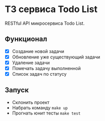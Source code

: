 # ТЗ сервиса Todo List
RESTful API микросервиса Todo List.

## Функционал
- [x] Создание новой задачи
- [x] Обновление уже существующий задачи
- [x] Удаление задачи
- [x] Помечать задачу выполненной
- [x] Список задач по статусу

## Запуск

- Склонить проект
- Набрать команду `make up`
- Прогнать юнит тесты `make test`


